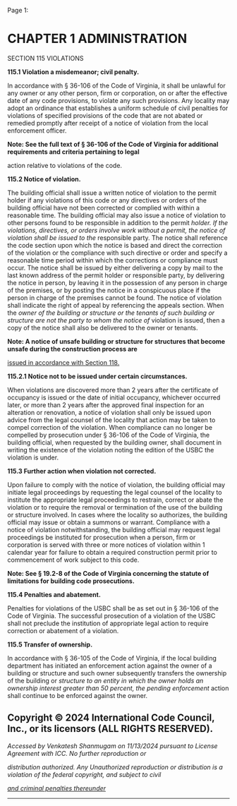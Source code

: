 Page 1:

# CHAPTER 1 ADMINISTRATION

 SECTION 115
 VIOLATIONS

**115.1 Violation a misdemeanor; civil penalty.**


In accordance with § 36-106 of the Code of Virginia, it shall be unlawful for any owner or any other person, firm or
corporation, on or after the effective date of any code provisions, to violate any such provisions. Any locality may adopt
an ordinance that establishes a uniform schedule of civil penalties for violations of specified provisions of the code that
are not abated or remedied promptly after receipt of a notice of violation from the local enforcement officer.

**Note: See the full text of § 36-106 of the Code of Virginia for additional requirements and criteria pertaining to legal**


action relative to violations of the code.

**115.2 Notice of violation.**


The building official shall issue a written notice of violation to the permit holder if any violations of this code or any
directives or orders of the building official have not been corrected or complied with within a reasonable time. The
building official may also issue a notice of violation to other persons found to be responsible in addition to the permit
_holder. If the violations, directives, or orders involve work without a permit, the notice of violation shall be issued to the_
responsible party. The notice shall reference the code section upon which the notice is based and direct the correction of
the violation or the compliance with such directive or order and specify a reasonable time period within which the
corrections or compliance must occur. The notice shall be issued by either delivering a copy by mail to the last known
address of the permit holder or responsible party, by delivering the notice in person, by leaving it in the possession of any
person in charge of the premises, or by posting the notice in a conspicuous place if the person in charge of the premises
cannot be found. The notice of violation shall indicate the right of appeal by referencing the appeals section. When the
_owner of the building or structure or the tenants of such building or structure are not the party to whom the notice of_
violation is issued, then a copy of the notice shall also be delivered to the owner or tenants.

**Note: A notice of unsafe building or structure for structures that become unsafe during the construction process are**

[issued in accordance with Section 118.](http://codes.iccsafe.org/#VACC2021P1_Ch01_Sec118)

**115.2.1 Notice not to be issued under certain circumstances.**

When violations are discovered more than 2 years after the certificate of occupancy is issued or the date of initial
occupancy, whichever occurred later, or more than 2 years after the approved final inspection for an alteration or
renovation, a notice of violation shall only be issued upon advice from the legal counsel of the locality that action may be
taken to compel correction of the violation. When compliance can no longer be compelled by prosecution under § 36-106
of the Code of Virginia, the building official, when requested by the building owner, shall document in writing the
existence of the violation noting the edition of the USBC the violation is under.


**115.3 Further action when violation not corrected.**


Upon failure to comply with the notice of violation, the building official may initiate legal proceedings by requesting the
legal counsel of the locality to institute the appropriate legal proceedings to restrain, correct or abate the violation or to
require the removal or termination of the use of the building or structure involved. In cases where the locality so
authorizes, the building official may issue or obtain a summons or warrant. Compliance with a notice of violation
notwithstanding, the building official may request legal proceedings be instituted for prosecution when a person, firm or
corporation is served with three or more notices of violation within 1 calendar year for failure to obtain a required
construction permit prior to commencement of work subject to this code.

**Note: See § 19.2-8 of the Code of Virginia concerning the statute of limitations for building code prosecutions.**

**115.4 Penalties and abatement.**

Penalties for violations of the USBC shall be as set out in § 36-106 of the Code of Virginia. The successful prosecution of a
violation of the USBC shall not preclude the institution of appropriate legal action to require correction or abatement of a
violation.

**115.5 Transfer of ownership.**

In accordance with § 36-105 of the Code of Virginia, if the local building department has initiated an enforcement action
against the owner of a building or structure and such owner subsequently transfers the ownership of the building or
_structure to an entity in which the owner holds an ownership interest greater than 50 percent, the pending enforcement_
action shall continue to be enforced against the owner.

## Copyright © 2024 International Code Council, Inc., or its licensors (ALL RIGHTS RESERVED).

_Accessed by Venkatesh Shanmugam on 11/13/2024 pursuant to License Agreement with ICC. No further reproduction or_

_distribution authorized. Any Unauthorized reproduction or distribution is a violation of the federal copyright, and subject to civil_

_[and criminal penalties thereunder](http://codes.iccsafe.org/content/VACC2021P1/chapter-1-administration#VACC2021P1_Ch01_Sec115)_


-----



